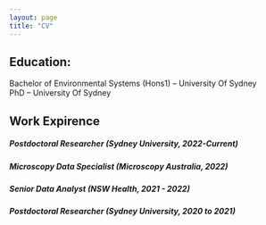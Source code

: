 ```yaml
---
layout: page
title: "CV"
---
```


## Education:
Bachelor of Environmental Systems (Hons1) – University Of Sydney <br>
PhD – University Of Sydney 

## Work Expirence 
##### Postdoctoral Researcher (Sydney University, 2022-Current) <br>

##### Microscopy Data Specialist (Microscopy Australia, 2022) <br>

##### Senior Data Analyst (NSW Health, 2021 - 2022) <br>

##### Postdoctoral Researcher (Sydney University, 2020 to 2021) 
